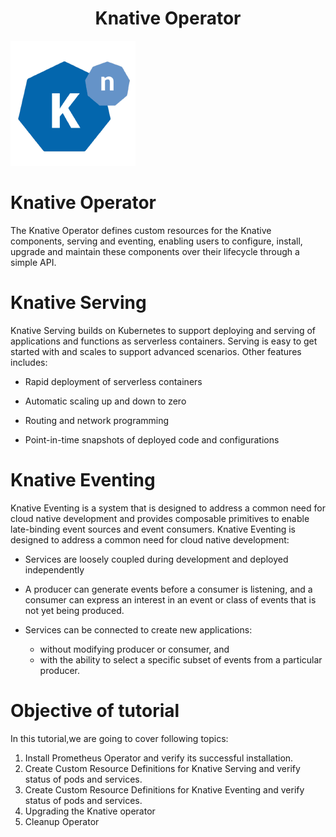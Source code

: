<h1 align="center">Knative Operator</h1>

![Logo](_images/logo.PNG)


# Knative Operator

The Knative Operator defines custom resources for the Knative components, serving and eventing, enabling users to configure, install, upgrade and maintain these components over their lifecycle through a simple API.


# Knative Serving
Knative Serving builds on Kubernetes to support deploying and serving of applications and functions as serverless containers. Serving is easy to get started with and scales to support advanced scenarios. Other features includes:

- Rapid deployment of serverless containers

- Automatic scaling up and down to zero

- Routing and network programming

- Point-in-time snapshots of deployed code and configurations

# Knative Eventing
Knative Eventing is a system that is designed to address a common need for cloud native development and provides composable primitives to enable late-binding event sources and event consumers. Knative Eventing is designed to address a common need for cloud native development:

- Services are loosely coupled during development and deployed independently

- A producer can generate events before a consumer is listening, and a consumer can express an interest in an event or class of events that is not yet being produced.

- Services can be connected to create new applications:
    - without modifying producer or consumer, and
    - with the ability to select a specific subset of events from a particular producer.


# Objective of tutorial

In this tutorial,we are going to cover following topics:

1. Install Prometheus Operator and verify its successful installation.
2. Create Custom Resource Definitions for Knative Serving and verify status of pods and services.
3. Create Custom Resource Definitions for Knative Eventing and verify status of pods and services.
4. Upgrading the Knative operator
5. Cleanup Operator



